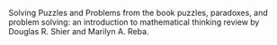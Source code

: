 Solving Puzzles and Problems from the book puzzles, paradoxes, and problem solving: an introduction to mathematical thinking review by Douglas R. Shier and Marilyn A. Reba.
